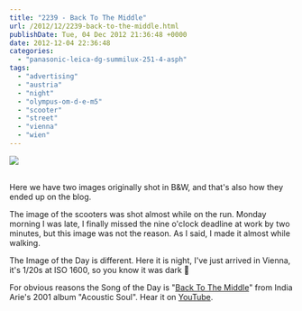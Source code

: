 ```yaml
---
title: "2239 - Back To The Middle"
url: /2012/12/2239-back-to-the-middle.html
publishDate: Tue, 04 Dec 2012 21:36:48 +0000
date: 2012-12-04 22:36:48
categories: 
  - "panasonic-leica-dg-summilux-251-4-asph"
tags: 
  - "advertising"
  - "austria"
  - "night"
  - "olympus-om-d-e-m5"
  - "scooter"
  - "street"
  - "vienna"
  - "wien"
---
```

<div class="container">
<div class="center"><a target="_blank" href="https://d25zfm9zpd7gm5.cloudfront.net/1200x1200/2012/20121203_005449_lr.jpg"><img src="https://d25zfm9zpd7gm5.cloudfront.net/0600x0600/2012/20121203_005449_lr.jpg" /></a></div>
</div>
<br />

Here we have two images originally shot in B&amp;W, and that's also how they ended up on the blog.

<a target="_blank" href="https://d25zfm9zpd7gm5.cloudfront.net/1200x1200/2012/20121203_084902_lr.jpg"><img style="margin: 0pt 0px 0pt 10px; float: right;" src="https://d25zfm9zpd7gm5.cloudfront.net/0150x0150/2012/20121203_084902_lr.jpg" alt="" border="0" /></a> The image of the scooters was shot almost while on the run. Monday morning I was late, I finally missed the nine o'clock deadline at work by two minutes, but this image was not the reason. As I said, I made it almost while walking.

 The Image of the Day is different. Here it is night, I've just arrived in Vienna, it's 1/20s at ISO 1600, so you know it was dark 🙂

For obvious reasons the Song of the Day is "<a target="_blank" href="http://www.lyricsmode.com/lyrics/i/indiaarie/back_to_the_middle.html">Back To The Middle</a>" from India Arie's 2001 album "Acoustic Soul". Hear it on <a href="http://www.youtube.com/watch?v=p2prw5JLl24" target="_blank">YouTube</a>.

